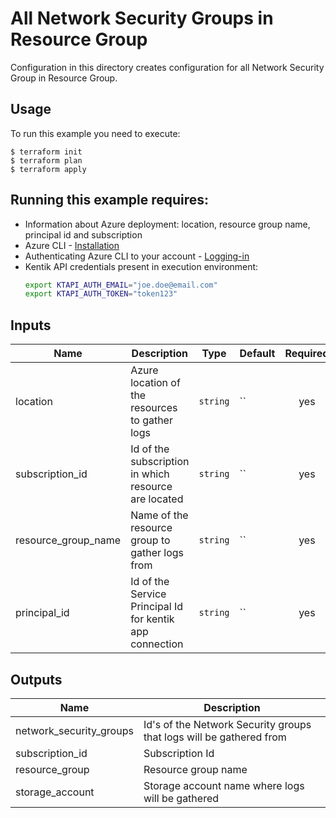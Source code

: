 # All Network Security Groups in Resource Group

Configuration in this directory creates configuration for all Network Security Group in Resource Group.

## Usage

To run this example you need to execute:
```
$ terraform init
$ terraform plan
$ terraform apply
```

## Running this example requires:
* Information about Azure deployment: location, resource group name, principal id and subscription
* Azure CLI - [Installation](https://docs.microsoft.com/en-us/cli/azure/install-azure-cli)
* Authenticating Azure CLI to your account - [Logging-in](https://docs.microsoft.com/en-us/cli/azure/authenticate-azure-cli)
* Kentik API credentials present in execution environment:
  ```bash
  export KTAPI_AUTH_EMAIL="joe.doe@email.com"
  export KTAPI_AUTH_TOKEN="token123"
  ```

## Inputs

| Name | Description | Type | Default | Required |
|------|-------------|------|---------|:--------:|
| location | Azure location of the resources to gather logs | `string` | `` | yes |
| subscription_id | Id of the subscription in which resource are located | `string` | `` | yes |
| resource_group_name | Name of the resource group to gather logs from | `string` | `` | yes |
| principal_id | Id of the Service Principal Id for kentik app connection | `string` | `` | yes |

## Outputs

| Name | Description |
|------|-------------|
| network_security_groups | Id's of the Network Security groups that logs will be gathered from |
| subscription_id | Subscription Id |
| resource_group | Resource group name |
| storage_account | Storage account name where logs will be gathered |
